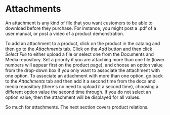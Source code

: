 # Attachments

An attachment is any kind of file that you want customers to be able to download
before they purchase. For instance, you might post a .pdf of a user
manual, or post a video of a product demonstration.

To add an attachment to a product, click on the product in the catalog and then
go to the *Attachments* tab. Click on the *Add* button and then click *Select
File* to either upload a file or select one from the Documents and Media
repository. Set a priority if you are attaching more than one file (lower
numbers will appear first on the product page), and choose an option value from
the drop-down box if you only want to associate the attachment with one option.
To associate an attachment with more than one option, go back to the
*Attachments* tab and then add it a second time from the docs and media
repository (there's no need to upload it a second time), choosing a different
option value the second time through. If you do not select an option value, then
the attachment will be displayed for all values.

<!--If I add an attachment, it works fine as long as I do not select an option
value. Once I select a value, the file is moved from the attachments tab to the
images tab (even if it isn't an image).-->

So much for attachments. The next section covers product relations.
